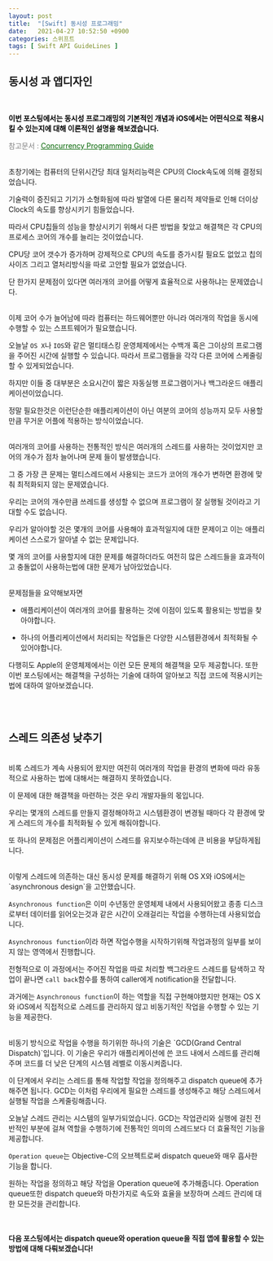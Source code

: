 ```yaml
---
layout: post
title:  "[Swift] 동시성 프로그래밍"
date:   2021-04-27 10:52:50 +0900
categories: 스위프트
tags: [ Swift API GuideLines ]
---
```


## **동시성 과 앱디자인**

<br>


<span style="color:black">**이번 포스팅에서는 동시성 프로그래밍의 기본적인 개념과 iOS에서는 어떤식으로 적용시킬 수 있는지에 대해 이론적인 설명을 해보겠습니다.**</span>

<span style="color:gray">참고문서 : </span><a href ="https://developer.apple.com/library/archive/documentation/General/Conceptual/ConcurrencyProgrammingGuide/ConcurrencyandApplicationDesign/ConcurrencyandApplicationDesign.html#//apple_ref/doc/uid/TP40008091-CH100-SW1" style="color:darkgreen"><U>Concurrency Programming Guide</U></a>

<br>
 초창기에는 컴퓨터의 단위시간당 최대 일처리능력은 CPU의 Clock속도에 의해 결정되었습니다.

 기술력이 증진되고 기기가 소형화됨에 따라 발열에 다른 물리적 제약들로 인해 더이상 Clock의 속도를 향상시키기 힘들었습니다.

 따라서 CPU칩들의 성능을 향상시키기 위해서 다른 방법을 찾았고 해결책은 각 CPU의 프로세스 코어의 개수를 늘리는 것이었습니다.

 CPU당 코어 갯수가 증가하며 강제적으로 CPU의 속도를 증가시킬 필요도 없었고 칩의 사이즈 그리고 열처리방식을 따로 고안할 필요가 없었습니다.

 단 한가지 문제점이 있다면 여러개의 코어를 어떻게 효율적으로 사용하냐는 문제였습니다.

 <br>
 이제 코어 수가 늘어남에 따라 컴퓨터는 하드웨어뿐만 아니라 여러개의 작업을 동시에 수행할 수 있는 스프트웨어가 필요했습니다.

 오늘날 `OS X`나 `IOS`와 같은 멀티태스킹 운영체제에서는 수백개 혹은 그이상의 프로그램을 주어진 시간에 실행할 수 있습니다. 따라서 프로그램들을 각각 다른 코어에 스케줄링 할 수 있게되었습니다.

 하지만 이들 중 대부분은 소요시간이 짧은 자동실행 프로그램이거나 백그라운드 애플리케이션이었습니다. 

 정말 필요한것은 이런단순한 애플리케이션이 아닌 여분의 코어의 성능까지 모두 사용할만큼 무거운 어플에 적용하는 방식이었습니다.

<br>
 여러개의 코어를 사용하는 전통적인 방식은 여러개의 스레드를 사용하는 것이었지만 코어의 개수가 점차 늘어나며 문제 들이 발생했습니다.

 그 중 가장 큰 문제는 멀티스레드에서 사용되는 코드가 코어의 개수가 변하면 환경에 맞춰 최적화되지 않는 문제였습니다.

 우리는 코어의 개수만큼 쓰레드를 생성할 수 없으며 프로그램이 잘 실행될 것이라고 기대할 수도 없습니다. 

 우리가 알아야할 것은 몇개의 코어를 사용해야 효과적일지에 대한 문제이고 이는 애플리케이션 스스로가 알아낼 수 없는 문제입니다.

 몇 개의 코어를 사용할지에 대한 문제를 해결하더라도 여전히 많은 스레드들을 효과적이고 충돌없이 사용하는법에 대한 문제가 남아있었습니다.

<br>
문제점들을 요약해보자면 

* 애플리케이션이 여러개의 코어를 활용하는 것에 이점이 있도록 활용되는 방법을 찾아야합니다. 

* 하나의 어플리케이션에서 처리되는 작업들은 다양한 시스템환경에서 최적화될 수 있어야합니다.

다행히도 Apple의 운영체제에서는 이런 모든 문제의 해결책을 모두 제공합니다. 또한 이번 포스팅에서는 해결책을 구성하는 기술에 대하여 알아보고 직접 코드에 적용시키는법에 대하여 알아보겠습니다.

<br><br>
## **스레드 의존성 낮추기**

<br>
비록 스레드가 계속 사용되어 왔지만 여전히 여러개의 작업을 환경의 변화에 따라 유동적으로 사용하는 법에 대해서는 해결하지 못하였습니다.

이 문제에 대한 해결책을 마련하는 것은 우리 개발자들의 몫입니다. 

우리는 몇개의 스레드를 만들지 결정해야하고 시스템환경이 변경될 때마다 각 환경에 맞게 스레드의 개수를 최적화될 수 있게 해줘야합니다.

또 하나의 문제점은 어플리케이션이 스레드를 유지보수하는데에 큰 비용을 부담하게됩니다.

<br>
이렇게 스레드에 의존하는 대신 동시성 문제를 해결하기 위해 OS X와 iOS에서는 `asynchronous design`을 고안했습니다.

`Asynchronous function`은 이미 수년동안 운영체제 내에서 사용되어왔고 종종 디스크로부터 데이터를 읽어오는것과 같은 시간이 오래걸리는 작업을 수행하는데 사용되었습니다.

`Asynchronous function`이라 하면 작업수행을 시작하기위해 작업과정의 일부를 보이지 않는 영역에서 진행합니다.

전형적으로 이 과정에서는 주어진 작업을 따로 처리할 백그라운드 스레드를 탐색하고 작업이 끝나면 `call back`함수를 통하여 caller에게 notification을 전달합니다.

과거에는 `Asynchronous function`이 하는 역할을 직접 구현해야했지만 현재는 OS X와 iOS에서 직접적으로 스레드를 관리하지 않고 비동기적인 작업을 수행할 수 있는 기능을 제공한다.

<br>
비동기 방식으로 작업을 수행을 하기위한 하나의 기술은 `GCD(Grand Central Dispatch)`입니다. 이 기술은 우리가 애플리케이션에 쓴 코드 내에서 스레드를 관리해주며 코드를 더 낮은 단계의 시스템 레벨로 이동시켜줍니다.

이 단계에서 우리는 스레드를 통해 작업할 작업을 정의해주고 dispatch queue에 추가해주면 됩니다. GCD는 이처럼 우리에게 필요한 스레드를 생성해주고 해당 스레드에서 실행될 작업을 스케줄링해줍니다.

오늘날 스레드 관리는 시스템의 일부가되었습니다. GCD는 작업관리와 실행에 걸친 전반적인 부분에 걸쳐 역할을 수행하기에 전통적인 의미의 스레드보다 더 효율적인 기능을 제공합니다.

`Operation queue`는 Objective-C의 오브젝트로써 dispatch queue와 매우 흡사한 기능을 합니다.

원하는 작업을 정의하고 해당 작업을 Operation queue에 추가해줍니다. Operation queue또한 dispatch queue와 마찬가지로 속도와 효율을 보장하며 스레드 관리에 대한 모든것을 관리합니다.

<br><br>
**다음 포스팅에서는 dispatch queue와 operation queue을 직접 앱에 활용할 수 있는 방법에 대해 다뤄보겠습니다!**
